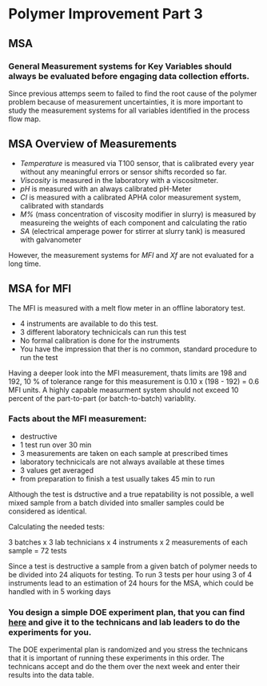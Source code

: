 
# Polymer Improvement Part 3

## MSA

### General Measurement systems for Key Variables should **always** be evaluated before engaging data collection efforts.

Since previous attemps seem to failed to find the root cause of the polymer problem because of measurement uncertainties, it is more important to study the measurement systems for all variables identified in the process flow map.

## MSA Overview of Measurements

- *Temperature* is measured via T100 sensor, that is calibrated every year without any meaningful errors or sensor shifts recorded so far.
- *Viscosity* is measured in the laboratory with a viscositmeter.
- *pH* is measured with an always calibrated pH-Meter
- *CI* is measured with a calibrated APHA color measurement system, calibrated with standards
- *M%* (mass concentration of viscosity modifier in slurry) is measured by measureing the weights of each component and calculating the ratio
-  *SA* (electrical amperage power for stirrer at slurry tank) is measured with galvanometer

However, the measurement systems for *MFI* and *Xf* are not evaluated for a long time.


## MSA for MFI

The MFI is measured with a melt flow meter in an offline laboratory test.  
- 4 instruments are available to do this test.
- 3 different laboratory technicicals can run this test
- No formal calibration is done for the instruments
- You have the impression that ther is no common, standard procedure to run the test

Having a deeper look into the MFI measurement, thats limits are 198 and 192, 10 % of tolerance range for this measurement is 0.10 x (198 - 192) = 0.6 MFI units.
A highly capable measurment system should not exceed 10 percent of the part-to-part (or batch-to-batch) variablity.

### Facts about the MFI measurement:

- destructive
- 1 test run over 30 min
- 3 measurements are taken on each sample at prescribed times
- laboratory technicicals are not always available at these times
- 3 values get averaged
- from preparation to finish a test usually takes 45 min to run

Although the test is dstructive and a true repatability is not possible, a well mixed sample from a batch divided into smaller samples could be considered as identical.

Calculating the needed tests:

3 batches x 3 lab technicians x 4 instruments x 2 measurements of each sample = 72 tests

Since a test is destructive a sample from a given batch of polymer needs to be divided into 24 aliquots for testing. 
To run 3 tests per hour using 3 of 4 instruments lead to an estimation of 24 hours for the MSA, which could be handled with in 5 working days

### You design a simple DOE experiment plan, that you can find [here](./polymer_process_improvement/source/DOE.py) and give it to the technicans and lab leaders to do the experiments for you.

The DOE experimental plan is randomized and you stress the technicans that it is important of running these experiments in this order. The technicans accept and do the them over the next week and enter their results into the data table.














